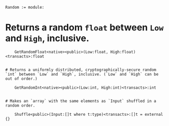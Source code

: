 
```verse
Random := module:

```
# Returns a random `float` between `Low` and `High`, inclusive.

```verse
    GetRandomFloat<native><public>(Low:float, High:float)<transacts>:float


```
    # Returns a uniformly distributed, cryptographically-secure random `int` between `Low` and `High`, inclusive. (`Low` and `High` can be out of order.)

```verse
    GetRandomInt<native><public>(Low:int, High:int)<transacts>:int


```
    # Makes an `array` with the same elements as `Input` shuffled in a random order.

```verse
    Shuffle<public>(Input:[]t where t:type)<transacts>:[]t = external {}


```
